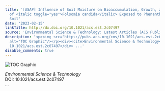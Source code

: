 ```yaml
---
title: '[ASAP] Influence of Soil Moisture on Bioaccumulation, Growth, and Recruitment
  of <italic toggle="yes">Folsomia candida</italic> Exposed to Phenanthrene-Polluted
  Soil'
date: '2023-02-15'
linkTitle: http://dx.doi.org/10.1021/acs.est.2c07497
source: 'Environmental Science & Technology: Latest Articles (ACS Publications)'
description: '<p><img src="https://pubs.acs.org/cms/10.1021/acs.est.2c07497/asset/images/medium/es2c07497_0007.gif"
  alt="TOC Graphic"/></p><div><cite>Environmental Science & Technology</cite></div><div>DOI:
  10.1021/acs.est.2c07497</div> ...'
disable_comments: true
---
```

<p><img src="https://pubs.acs.org/cms/10.1021/acs.est.2c07497/asset/images/medium/es2c07497_0007.gif" alt="TOC Graphic"/></p><div><cite>Environmental Science & Technology</cite></div><div>DOI: 10.1021/acs.est.2c07497</div> ...